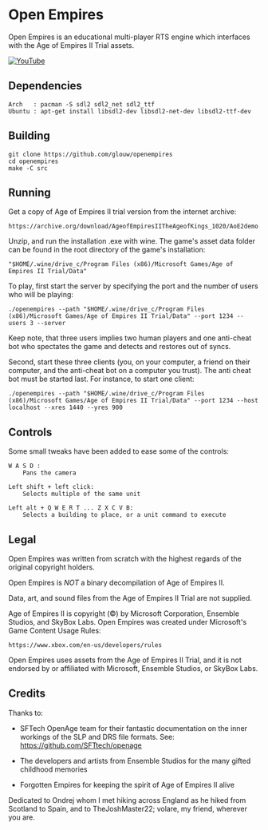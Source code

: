 # Open Empires

Open Empires is an educational multi-player RTS engine which interfaces with the Age of Empires II Trial assets.

[![YouTube](https://img.youtube.com/vi/el8Brru8ZIU/maxresdefault.jpg)](https://www.youtube.com/watch?v=el8Brru8ZIU)

## Dependencies

    Arch   : pacman -S sdl2 sdl2_net sdl2_ttf
    Ubuntu : apt-get install libsdl2-dev libsdl2-net-dev libsdl2-ttf-dev

## Building

    git clone https://github.com/glouw/openempires
    cd openempires
    make -C src

## Running

Get a copy of Age of Empires II trial version from the internet archive:

    https://archive.org/download/AgeofEmpiresIITheAgeofKings_1020/AoE2demo.zip

Unzip, and run the installation .exe with wine. The game's asset data folder
can be found in the root directory of the game's installation:

    "$HOME/.wine/drive_c/Program Files (x86)/Microsoft Games/Age of Empires II Trial/Data"

To play, first start the server by specifying the port and the number of users
who will be playing:

    ./openempires --path "$HOME/.wine/drive_c/Program Files (x86)/Microsoft Games/Age of Empires II Trial/Data" --port 1234 --users 3 --server

Keep note, that three users implies two human players and one anti-cheat bot
who spectates the game and detects and restores out of syncs.

Second, start these three clients (you, on your computer, a friend on their computer,
and the anti-cheat bot on a computer you trust). The anti cheat bot must be started last.
For instance, to start one client:

    ./openempires --path "$HOME/.wine/drive_c/Program Files (x86)/Microsoft Games/Age of Empires II Trial/Data" --port 1234 --host localhost --xres 1440 --yres 900

## Controls

Some small tweaks have been added to ease some of the controls:

    W A S D :
        Pans the camera

    Left shift + left click:
        Selects multiple of the same unit

    Left alt + Q W E R T ... Z X C V B:
        Selects a building to place, or a unit command to execute

## Legal

Open Empires was written from scratch with the highest regards of the
original copyright holders.

Open Empires is *NOT* a binary decompilation of Age of Empires II.

Data, art, and sound files from the Age of Empires II Trial are not supplied.

Age of Empires II is copyright (©) by Microsoft Corporation, Ensemble Studios, and SkyBox Labs.
Open Empires was created under Microsoft's Game Content Usage Rules:

    https://www.xbox.com/en-us/developers/rules

Open Empires uses assets from the Age of Empires II Trial, and it is not endorsed by
or affiliated with Microsoft, Ensemble Studios, or SkyBox Labs.

## Credits

Thanks to:

* SFTech OpenAge team for their fantastic documentation on the
  inner workings of the SLP and DRS file formats. See:
      https://github.com/SFTtech/openage

* The developers and artists from Ensemble Studios for the many
  gifted childhood memories

* Forgotten Empires for keeping the spirit of Age of Empires II alive

Dedicated to Ondrej whom I met hiking across England as he hiked from
Scotland to Spain, and to TheJoshMaster22; volare, my friend, wherever you are.
